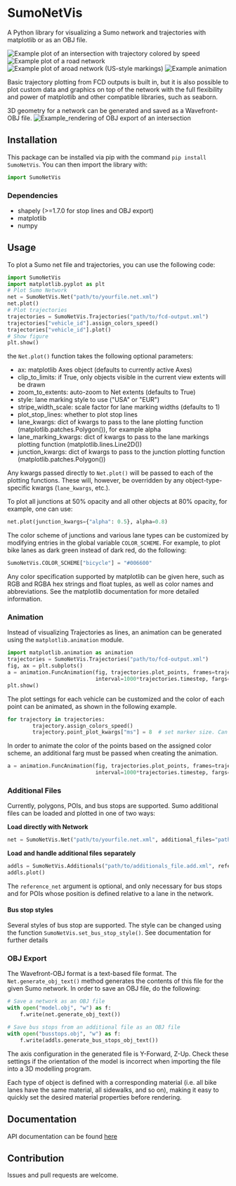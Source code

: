 # SumoNetVis
A Python library for visualizing a Sumo network and trajectories with matplotlib or as an OBJ file.

![Example plot of an intersection with trajectory colored by speed](Example_Plot.png)
![Example plot of a road network](Example_Plot_2.png)
![Example plot of aroad network (US-style markings)](Example_Plot_2_US.png)
![Example animation](Example_Animation.gif)

Basic trajectory plotting from FCD outputs is built in, but it is also possible to plot custom data and graphics on
top of the network with the full flexibility and power of matplotlib and other compatible libraries, such as seaborn.

3D geometry for a network can be generated and saved as a Wavefront-OBJ file.
![Example_rendering of OBJ export of an intersection](Example_OBJ_Export.png)

## Installation
This package can be installed via pip with the command ```pip install SumoNetVis```.
You can then import the library with:

```python
import SumoNetVis
```

### Dependencies
* shapely (>=1.7.0 for stop lines and OBJ export)
* matplotlib
* numpy

## Usage
To plot a Sumo net file and trajectories, you can use the following code:

```python
import SumoNetVis
import matplotlib.pyplot as plt
# Plot Sumo Network
net = SumoNetVis.Net("path/to/yourfile.net.xml")
net.plot()
# Plot trajectories
trajectories = SumoNetVis.Trajectories("path/to/fcd-output.xml")
trajectories["vehicle_id"].assign_colors_speed()
trajectories["vehicle_id"].plot()
# Show figure
plt.show()
```

the ```Net.plot()``` function takes the following optional parameters:
* ax: matplotlib Axes object (defaults to currently active Axes)
* clip_to_limits: if True, only objects visible in the current view extents will be drawn
* zoom_to_extents: auto-zoom to Net extents (defaults to True)
* style: lane marking style to use ("USA" or "EUR")
* stripe_width_scale: scale factor for lane marking widths (defaults to 1)
* plot_stop_lines: whether to plot stop lines
* lane_kwargs: dict of kwargs to pass to the lane plotting function (matplotlib.patches.Polygon()), for example alpha
* lane_marking_kwargs: dict of kwargs to pass to the lane markings plotting function (matplotlib.lines.Line2D())
* junction_kwargs: dict of kwargs to pass to the junction plotting function (matplotlib.patches.Polygon())

Any kwargs passed directly to ```Net.plot()``` will be passed to each of the plotting functions. These will, however,
be overridden by any object-type-specific kwargs (```lane_kwargs```, etc.).

To plot all junctions at 50% opacity and all other objects at 80% opacity, for example, one can use:
```python
net.plot(junction_kwargs={"alpha": 0.5}, alpha=0.8)
```

The color scheme of junctions and various lane types can be customized by modifying entries in the global variable
```COLOR_SCHEME```. For example, to plot bike lanes as dark green instead of dark red, do the following:
```python
SumoNetVis.COLOR_SCHEME["bicycle"] = "#006600"
```
Any color specification supported by matplotlib can be given here, such as RGB and RGBA hex strings and float tuples, as
well as color names and abbreviations. See the matplotlib documentation for more detailed information.

### Animation
Instead of visualizing Trajectories as lines, an animation can be generated using the ```matplotlib.animation``` module.

```python
import matplotlib.animation as animation
trajectories = SumoNetVis.Trajectories("path/to/fcd-output.xml")
fig, ax = plt.subplots()
a = animation.FuncAnimation(fig, trajectories.plot_points, frames=trajectories.timestep_range(), repeat=False,
                            interval=1000*trajectories.timestep, fargs=(ax,), blit=True)
plt.show()
```

The plot settings for each vehicle can be customized and the color of each point can be animated, as shown in the
following example.

```python
for trajectory in trajectories:
        trajectory.assign_colors_speed()
        trajectory.point_plot_kwargs["ms"] = 8  # set marker size. Can set any kwargs taken by matplotlib.pyplot.plot().
```

In order to animate the color of the points based on the assigned color scheme, an additional farg must be passed
when creating the animation.

```python
a = animation.FuncAnimation(fig, trajectories.plot_points, frames=trajectories.timestep_range(), repeat=False,
                            interval=1000*trajectories.timestep, fargs=(ax, True), blit=True)
```

### Additional Files
Currently, polygons, POIs, and bus stops are supported. Sumo additional files can be loaded and plotted in one of
two ways:

**Load directly with Network**
```python
net = SumoNetVis.Net("path/to/yourfile.net.xml", additional_files="path/to/additionals_file.add.xml")
```

**Load and handle additional files separately**
```python
addls = SumoNetVis.Additionals("path/to/additionals_file.add.xml", reference_net=net)
addls.plot()
```
The ```reference_net``` argument is optional, and only necessary for bus stops and for POIs whose position is defined
relative to a lane in the network.

#### Bus stop styles
Several styles of bus stop are supported. The style can be changed using the function
```SumoNetVis.set_bus_stop_style()```. See documentation for further details

### OBJ Export

The Wavefront-OBJ format is a text-based file format. The ```Net.generate_obj_text()``` method generates the contents
of this file for the given Sumo network. In order to save an OBJ file, do the following:

```python
# Save a network as an OBJ file
with open("model.obj", "w") as f:
    f.write(net.generate_obj_text())

# Save bus stops from an additional file as an OBJ file
with open("busstops.obj", "w") as f:
    f.write(addls.generate_bus_stops_obj_text())
```

The axis configuration in the generated file is Y-Forward, Z-Up. Check these settings if the orientation of the model
is incorrect when importing the file into a 3D modelling program.

Each type of object is defined with a corresponding material (i.e. all bike lanes have the same material, all sidewalks,
and so on), making it easy to quickly set the desired material properties before rendering.

## Documentation
API documentation can be found [here](https://patmalcolm91.github.io/SumoNetVis/SumoNetVis.html)

## Contribution
Issues and pull requests are welcome.
